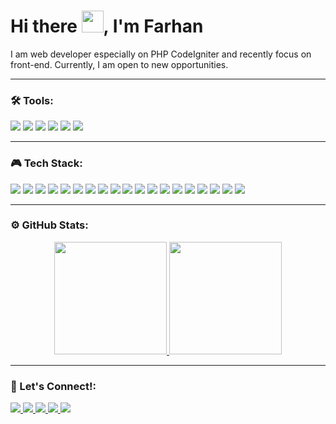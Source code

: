 # Hi there <img src="https://media.giphy.com/media/hvRJCLFzcasrR4ia7z/giphy.gif" width="35">, I'm Farhan
I am web developer especially on PHP CodeIgniter and recently focus on front-end. Currently, I am open to new opportunities.

---

### 🛠 Tools:
<p>
  <img src="https://img.shields.io/badge/Windows-0078D6?style=for-the-badge&logo=windows&logoColor=white" /> 
  <img src="https://img.shields.io/badge/Visual_Studio_Code-0078D4?style=for-the-badge&logo=visual%20studio%20code&logoColor=white" />
  <img src="https://img.shields.io/badge/-Git-FF3300?style=for-the-badge&logo=git&logoColor=white" /> 
  <img src="https://img.shields.io/badge/GitHub-100000?style=for-the-badge&logo=github&logoColor=white" /> 
  <img src="https://img.shields.io/badge/Microsoft_Edge-0078D7?style=for-the-badge&logo=Microsoft-edge&logoColor=white" />
  <img src="https://img.shields.io/badge/Postman-FF6C37?style=for-the-badge&logo=Postman&logoColor=white" />
</p>

---

### 🎮 Tech Stack:
<p>
  <img src="https://img.shields.io/badge/HTML5-E34F26?style=for-the-badge&logo=html5&logoColor=white" />
  <img src="https://img.shields.io/badge/CSS3-1572B6?style=for-the-badge&logo=css3&logoColor=white" />
  <img src="https://img.shields.io/badge/SASS-hotpink.svg?style=for-the-badge&logo=SASS&logoColor=white" />
  <img src="https://img.shields.io/badge/JavaScript-F7DF1E?style=for-the-badge&logo=javascript&logoColor=black" />
  <img src="https://img.shields.io/badge/typescript-%23007ACC.svg?style=for-the-badge&logo=typescript&logoColor=white" />
  <img src="https://img.shields.io/badge/React-20232A?style=for-the-badge&logo=react&logoColor=61DAFB" />
  <img src="https://img.shields.io/badge/Vue.js-35495E?style=for-the-badge&logo=vuedotjs&logoColor=4FC08D" />
  <img src="https://img.shields.io/badge/Next-black?style=for-the-badge&logo=next.js&logoColor=white" />
  <img src="https://img.shields.io/badge/Nuxt-002E3B?style=for-the-badge&logo=nuxtdotjs&logoColor=#00DC82" />
  <img src="https://img.shields.io/badge/Bootstrap-563D7C?style=for-the-badge&logo=bootstrap&logoColor=white" />
  <img src="https://img.shields.io/badge/Tailwind_CSS-38B2AC?style=for-the-badge&logo=tailwind-css&logoColor=white" />
  <img src="https://img.shields.io/badge/Pug-FFF?style=for-the-badge&logo=pug&logoColor=A86454" />
  <img src="https://img.shields.io/badge/PHP-777BB4?style=for-the-badge&logo=php&logoColor=white" />
  <img src="https://img.shields.io/badge/CodeIgniter-FF6C37?style=for-the-badge&logo=codeigniter&logoColor=white" />
  <img src="https://img.shields.io/badge/Laravel-FF2D20?style=for-the-badge&logo=laravel&logoColor=white" />
  <img src="https://img.shields.io/badge/Node.js-43853D?style=for-the-badge&logo=node.js&logoColor=white" />
  <img src="https://img.shields.io/badge/express.js-%23404d59.svg?style=for-the-badge&logo=express&logoColor=%2361DAFB" />
  <img src="https://img.shields.io/badge/MySQL-00000F?style=for-the-badge&logo=mysql&logoColor=white" />
  <img src="https://img.shields.io/badge/MongoDB-4EA94B?style=for-the-badge&logo=mongodb&logoColor=white" />
</p>

---

### ⚙ GitHub Stats:
<div align="center">
  <a href="https://github.com/faruuhan">
    <img src="https://github-readme-stats-eight-theta.vercel.app/api?username=faruuhan&show_icons=true&theme=radical&include_all_commits=true&count_private=true" height="180rem"/>
    <img src="https://github-readme-stats-eight-theta.vercel.app/api/top-langs/?username=faruuhan&layout=compact&theme=radical" height="180rem"/>
  </a>
</div>

---

### 📱 Let's Connect!:
<p>
  <a href="https://www.linkedin.com/in/faruuhan/">
    <img src="https://img.shields.io/badge/LinkedIn-0e76a8?style=for-the-badge&logo=linkedIn&logoColor=white" />
  </a>
  <a href="mailto:farhan@faruuhan.com">
    <img src="https://img.shields.io/badge/farhan@faruuhan.com-D14836?style=for-the-badge&logo=gmail&logoColor=white" />
  </a>
  <a href="mailto:farhnn.r@gmail.com">
    <img src="https://img.shields.io/badge/farhnn.r@gmail.com-D14836?style=for-the-badge&logo=gmail&logoColor=white" />
  </a>
  <a href="https://faruuhan.com">
    <img src="https://img.shields.io/badge/faruuhan.com-000000?style=for-the-badge&logo=About.me&logoColor=white" />
  </a>
  <a href="https://instagram.com/faruuhan">
    <img src="https://img.shields.io/badge/faruuhan-E4405F?style=for-the-badge&logo=instagram&logoColor=white" />
  </a>
</p>
<!--
**faruuhan/faruuhan** is a ✨ _special_ ✨ repository because its `README.md` (this file) appears on your GitHub profile.

Here are some ideas to get you started:

- 🔭 I’m currently working on ...
- 🌱 I’m currently learning ...
- 👯 I’m looking to collaborate on ...
- 🤔 I’m looking for help with ...
- 💬 Ask me about ...
- 📫 How to reach me: ...
- 😄 Pronouns: ...
- ⚡ Fun fact: ...
-->
